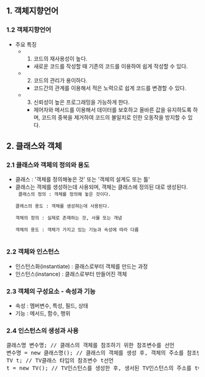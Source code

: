 ## 1. 객체지향언어

### 1.2 객체지향언어

- 주요 특징
  - 1. 코드의 재사용성이 높다.
    - 새로운 코드를 작성할 때 기존의 코드를 이용하여 쉽게 작성할 수 있다.
  - 2. 코드의 관리가 용이하다.
    - 코드간의 관계를 이용해서 적은 노력으로 쉽게 코드를 변경할 수 있다.
  - 3. 신뢰성이 높은 프로그래밍을 가능하게 한다.
    - 제어자와 메서드를 이용해서 데이터를 보호하고 올바른 값을 유지하도록 하며, 코드의 중복을 제거하여 코드의 불일치로 인한 오동작을 방지할 수 있다.

## 2. 클래스와 객체

### 2.1 클래스와 객체의 정의와 용도

- 클래스 : '객체를 정의해놓은 것' 또는 '객체의 설계도 또는 틀'
- 클래스는 객체를 생성하는데 사용되며, 객체는 클래스에 정의된 대로 생성된다.  
  <code>
  클래스의 정의 : 객체를 정의해 놓은 것이다.  
  클래스의 용도 : 객체를 생성하는데 사용된다.  
  객체의 정의 : 실제로 존재하는 것, 사물 또는 개념  
  객체의 용도 : 객체가 가지고 있는 기능과 속성에 따라 다름  
  </code>

### 2.2 객체와 인스턴스

- 인스턴스화(instantiate) : 클래스로부터 객체를 만드는 과정
- 인스턴스(instance) : 클래스로부터 만들어진 객체

### 2.3 객체의 구성요소 - 속성과 기능

- 속성 : 멤버변수, 특성, 필드, 상태
- 기능 : 메서드, 함수, 행위

### 2.4 인스턴스의 생성과 사용

<pre>
클래스명 변수명; // 클래스의 객체를 참조하기 위한 참조변수를 선언    
변수명 = new 클래스명(); // 클래스의 객체를 생성 후, 객체의 주소를 참조변수에 저장  
TV t; // TV클래스 타입의 참조변수 t선언  
t = new TV(); // TV인스턴스를 생성한 후, 생서된 TV인스턴스의 주소를 t에 저장  
</pre>
